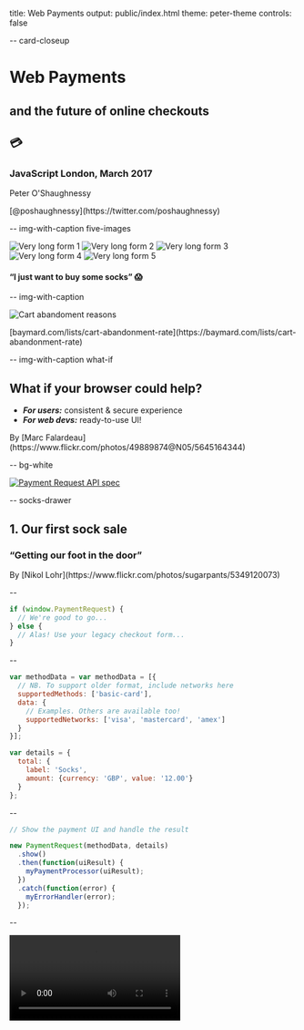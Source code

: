 title: Web Payments
output: public/index.html
theme: peter-theme
controls: false

-- card-closeup

# Web Payments
## and the future of online checkouts

<h2 class="emoji">💳</h2>

### JavaScript London, March 2017

<div class="contact">
  <p>Peter O'Shaughnessy</p>
  <p>[@poshaughnessy](https://twitter.com/poshaughnessy)</p>
</div>

-- img-with-caption five-images

![Very long form 1](images/very-long-checkout-form-1.png) ![Very long form 2](images/very-long-checkout-form-2.png) ![Very long form 3](images/very-long-checkout-form-3.png) ![Very long form 4](images/very-long-checkout-form-4.png) ![Very long form 5](images/very-long-checkout-form-5.png)

#### &ldquo;I just want to buy some socks&rdquo; 😱

-- img-with-caption

![Cart abandoment reasons](images/cart-abandonment-reasons-trans.png)

<div class="caption">[baymard.com/lists/cart-abandonment-rate](https://baymard.com/lists/cart-abandonment-rate)</div>

-- img-with-caption what-if

## What if your browser could help?

* <strong><em>For users:</em></strong> consistent & secure experience
* <strong><em>For web devs:</em></strong> ready-to-use UI!

<div class="credit">By [Marc Falardeau](https://www.flickr.com/photos/49889874@N05/5645164344)</div>

-- bg-white

[![Payment Request API spec](images/payment-request-api-spec.png)](https://www.w3.org/TR/payment-request/)

-- socks-drawer

## 1. Our first sock sale

<h3 class="pun">&ldquo;Getting our <strong>foot</strong> in the door&rdquo;</h3>

<div class="credit">By [Nikol Lohr](https://www.flickr.com/photos/sugarpants/5349120073)</div>

--

```javascript
if (window.PaymentRequest) {
  // We're good to go...
} else {
  // Alas! Use your legacy checkout form...
}
```

--

```javascript
var methodData = var methodData = [{
  // NB. To support older format, include networks here 
  supportedMethods: ['basic-card'],
  data: {
    // Examples. Others are available too!
    supportedNetworks: ['visa', 'mastercard', 'amex']
  }
}];

var details = {
  total: {
    label: 'Socks', 
    amount: {currency: 'GBP', value: '12.00'}
  }
};
```
--

```javascript
// Show the payment UI and handle the result

new PaymentRequest(methodData, details)
  .show()
  .then(function(uiResult) {
    myPaymentProcessor(uiResult);
  })
  .catch(function(error) {
    myErrorHandler(error);
  });
```

--

<video src="videos/socks-megastore-simple.mp4" controls/>

-- socks-stack

## 2. Adding customisations

<h3 class="pun">&ldquo;Thinking outside the <strong>socks</strong>&rdquo;</h3>

<div class="credit">By [Gus Greeper](https://www.flickr.com/photos/gusgreeper/8329453791)</div>

--

```javascript
var details = {
  displayItems: [
    {
      label: "Socks",
      amount: { currency: "GBP", value : "12.00" },
    },
    {
      label: "Loyalty discount",
      amount: { currency: "GBP", value : "-1.00" },
    }
  ],
  total: {
    label: 'Total', 
    amount: {currency: 'GBP', value: '11.00'}
  },
  ...
```
  
--

```javascript
  ...
  shippingOptions: [
    {
      id: 'standard',
      label: 'Standard shipping',
      amount: {currency: 'GBP', value: '1.50'},
      selected: true
    }
  ]
};
```

--

```javascript
var options = {
  requestPayerName: true,
  requestPayerEmail: true,
  requestPayerPhone: true,
  requestShipping: true
};

new PaymentRequest(methodData, details, options)
  ...
```

--

<video src="videos/socks-megastore-options.mp4" controls/>

-- browser-support three-images

## Browser support

<table>
  <tr>
    <td>![Chrome](images/chrome.png)</td>
    <td>![Samsung Internet](images/sbrowser5.0.png)</td>
    <td>![Edge Preview](images/edge.png)</td>
  </tr>
  <tr>
    <td>Chrome for Android v53+</td>
    <td>Samsung Internet v5.0+</td>
    <td>Edge Preview</td>
  </tr>
</table>

<div class="caption">[caniuse.com/#feat=payment-request](http://caniuse.com/#feat=payment-request)</div>

-- img-with-header

![Chrome desktop UI](images/chrome-desktop-socks.png)

<h4 class="pun">&ldquo;Good things are <strong>afoot</strong> on the desktop&rdquo;</h4>

<div class="caption">Currently [behind flags](https://twitter.com/poshaughnessy/status/841425232875286529) in Chrome Canary</div>

-- align-top img-with-caption

![Samsung Internet icon on homescreen](images/samsung-internet-beta-phone-blur.png)

<h3 class="pun">&ldquo;A <strong>shoe-in</strong> for your homescreen?</h3>

[bit.ly/samsung-internet-open-beta](http://bit.ly/samsung-internet-open-beta)

-- img-with-header

![Polykart](images/polykart.png)

<h3 class="pun">&ldquo;A lock, <strong>sock</strong> and barrel example&rdquo;</h3>

<div class="caption">[polykart-credential-payment.appspot.com](https://polykart-credential-payment.appspot.com/)</div>

--

## Further resources


-- socks-pile

# Thanks!

<h2 class="pun">&ldquo;Shoe wants to ask a question?&rdquo;</h2>

<div class="contact">
  <h3> [@poshaughnessy](https://twitter.com/poshaughnessy) </h3>
  <h3> [@samsunginternet](https://twitter.com/samsunginternet) </h3>
</div>

<div class="credit">By [darkmoon](https://www.flickr.com/photos/darkmoon/3572345244)</div>
